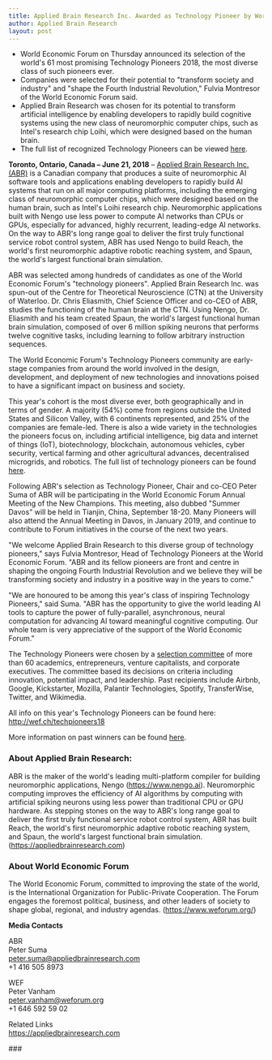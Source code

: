 ```yaml
---
title: Applied Brain Research Inc. Awarded as Technology Pioneer by World Economic Forum
author: Applied Brain Research
layout: post
---
```


- World Economic Forum on Thursday announced its selection of the
  world's 61 most promising Technology Pioneers 2018, the most diverse
  class of such pioneers ever.
- Companies were selected for their potential to "transform society
  and industry" and "shape the Fourth Industrial Revolution," Fulvia
  Montresor of the World Economic Forum said.
- Applied Brain Research was chosen for its potential to transform
  artificial intelligence by enabling developers to rapidly build
  cognitive systems using the new class of neuromorphic computer
  chips, such as Intel's research chip Loihi, which were designed
  based on the human brain.
- The full list of recognized Technology Pioneers can be viewed
  [here](http://wef.ch/techpioneers18).

**Toronto, Ontario, Canada – June 21, 2018** –
[Applied Brain Research Inc. (ABR)](https://appliedbrainresearch.com/)
is a Canadian company
that produces a suite of neuromorphic AI software tools and
applications enabling developers to rapidly build AI systems that run
on all major computing platforms, including the emerging class of
neuromorphic computer chips, which were designed based on the human
brain, such as Intel's Loihi research chip. Neuromorphic applications
built with Nengo use less power to compute AI networks than CPUs or
GPUs, especially for advanced, highly recurrent, leading-edge AI
networks. On the way to ABR's long range goal to deliver the first
truly functional service robot control system, ABR has used Nengo to
build Reach, the world's first neuromorphic adaptive robotic reaching
system, and Spaun, the world's largest functional brain simulation.

ABR was selected among hundreds of candidates as one of the World
Economic Forum's "technology pioneers". Applied Brain Research
Inc. was spun-out of the Centre for Theoretical Neuroscience (CTN) at
the University of Waterloo. Dr. Chris Eliasmith, Chief Science Officer
and co-CEO of ABR, studies the functioning of the human brain at the
CTN. Using Nengo, Dr. Eliasmith and his team created Spaun, the
world's largest functional human brain simulation, composed of over 6
million spiking neurons that performs twelve cognitive tasks,
including learning to follow arbitrary instruction sequences.

The World Economic Forum's Technology Pioneers community are
early-stage companies from around the world involved in the design,
development, and deployment of new technologies and innovations poised
to have a significant impact on business and society.

This year's cohort is the most diverse ever, both geographically and
in terms of gender. A majority (54%) come from regions outside the
United States and Silicon Valley, with 6 continents represented, and
25% of the companies are female-led. There is also a wide variety in
the technologies the pioneers focus on, including artificial
intelligence, big data and internet of things (IoT), biotechnology,
blockchain, autonomous vehicles, cyber security, vertical farming and
other agricultural advances, decentralised microgrids, and
robotics. The full list of technology pioneers can be found
[here](http://wef.ch/techpioneers18).

Following ABR's selection as Technology Pioneer, Chair and co-CEO
Peter Suma of ABR will be participating in the World Economic Forum
Annual Meeting of the New Champions. This meeting, also dubbed "Summer
Davos" will be held in Tianjin, China, September 18-20. Many Pioneers
will also attend the Annual Meeting in Davos, in January 2019, and
continue to contribute to Forum initiatives in the course of the next
two years.

"We welcome Applied Brain Research to this diverse group of technology
pioneers," says Fulvia Montresor, Head of Technology Pioneers at the
World Economic Forum. "ABR and its fellow pioneers are front and
centre in shaping the ongoing Fourth Industrial Revolution and we
believe they will be transforming society and industry in a positive
way in the years to come."

"We are honoured to be among this year's class of inspiring Technology
Pioneers," said Suma. "ABR has the opportunity to give the world
leading AI tools to capture the power of fully-parallel, asynchronous,
neural computation for advancing AI toward meaningful cognitive
computing. Our whole team is very appreciative of the support of the
World Economic Forum."

The Technology Pioneers were chosen by a [selection
committee](http://www3.weforum.org/docs/TP/WEF_TP_SelectionCommittee.pdf)
of more than 60 academics, entrepreneurs, venture capitalists, and
corporate executives. The committee based its decisions on criteria
including innovation, potential impact, and leadership. Past
recipients include Airbnb, Google, Kickstarter, Mozilla, Palantir
Technologies, Spotify, TransferWise, Twitter, and Wikimedia.

All info on this year's Technology Pioneers can be found here:
http://wef.ch/techpioneers18

More information on past winners can be found
[here](http://www.weforum.org/community/technology-pioneers).

### About Applied Brain Research:
ABR is the maker of the world's leading multi-platform compiler for
building neuromorphic applications, Nengo
(https://www.nengo.ai). Neuromorphic computing improves the efficiency
of AI algorithms by computing with artificial spiking neurons using
less power than traditional CPU or GPU hardware. As stepping stones on
the way to ABR's long range goal to deliver the first truly functional
service robot control system, ABR has built Reach, the world's first
neuromorphic adaptive robotic reaching system, and Spaun, the world's
largest functional brain simulation. (https://appliedbrainresearch.com)

### About World Economic Forum
The World Economic Forum, committed to improving the state of the
world, is the International Organization for Public-Private
Cooperation. The Forum engages the foremost political, business, and
other leaders of society to shape global, regional, and industry
agendas. (https://www.weforum.org/)

**Media Contacts**

ABR<br>
Peter Suma<br>
peter.suma@appliedbrainresearch.com<br>
+1 416 505 8973

WEF<br>
Peter Vanham<br>
peter.vanham@weforum.org<br>
+1 646 592 59 02

Related Links<br>
https://appliedbrainresearch.com

\#\#\#
